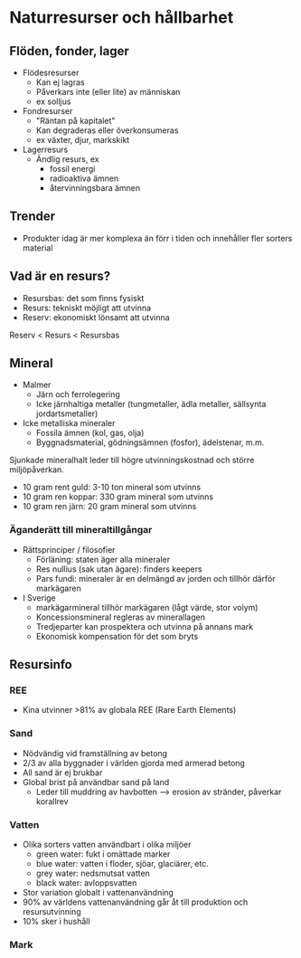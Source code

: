# Naturresurser och hållbarhet

## Flöden, fonder, lager

- Flödesresurser
    - Kan ej lagras
    - Påverkars inte (eller lite) av människan
    - ex solljus
- Fondresurser
    - "Räntan på kapitalet"
    - Kan degraderas eller överkonsumeras
    - ex växter, djur, markskikt
- Lagerresurs
    - Ändlig resurs, ex
        - fossil energi
        - radioaktiva ämnen
        - återvinningsbara ämnen

## Trender

- Produkter idag är mer komplexa än förr i tiden och innehåller fler sorters material

## Vad är en resurs?

- Resursbas: det som finns fysiskt
- Resurs: tekniskt möjligt att utvinna
- Reserv: ekonomiskt lönsamt att utvinna

Reserv < Resurs < Resursbas

## Mineral

- Malmer
    - Järn och ferrolegering
    - Icke järnhaltiga metaller (tungmetaller, ädla metaller, sällsynta jordartsmetaller)
- Icke metalliska mineraler
    - Fossila ämnen (kol, gas, olja)
    - Byggnadsmaterial, gödningsämnen (fosfor), ädelstenar, m.m.

Sjunkade mineralhalt leder till högre utvinningskostnad och större miljöpåverkan.

- 10 gram rent guld: 3-10 ton mineral som utvinns
- 10 gram ren koppar: 330 gram mineral som utvinns
- 10 gram ren järn: 20 gram mineral som utvinns

### Äganderätt till mineraltillgångar

- Rättsprinciper / filosofier
    - Förläning: staten äger alla mineraler
    - Res nullius (sak utan ägare): finders keepers
    - Pars fundi: mineraler är en delmängd av jorden och tillhör därför markägaren
- I Sverige
    - markägarmineral tillhör markägaren (lågt värde, stor volym)
    - Koncessionsmineral regleras av minerallagen
    - Tredjeparter kan prospektera och utvinna på annans mark
    - Ekonomisk kompensation för det som bryts

## Resursinfo

### REE
- Kina utvinner >81% av globala REE (Rare Earth Elements)

### Sand
- Nödvändig vid framställning av betong
- 2/3 av alla byggnader i världen gjorda med armerad betong
- All sand är ej brukbar
- Global brist på användbar sand på land
    - Leder till muddring av havbotten --> erosion av stränder, påverkar korallrev

### Vatten
- Olika sorters vatten användbart i olika miljöer
    - green water: fukt i omättade marker
    - blue water: vatten i floder, sjöar, glaciärer, etc.
    - grey water: nedsmutsat vatten
    - black water: avloppsvatten
- Stor variation globalt i vattenanvändning
- 90% av världens vattenanvändning går åt till produktion och resursutvinning
- 10% sker i hushåll

### Mark


